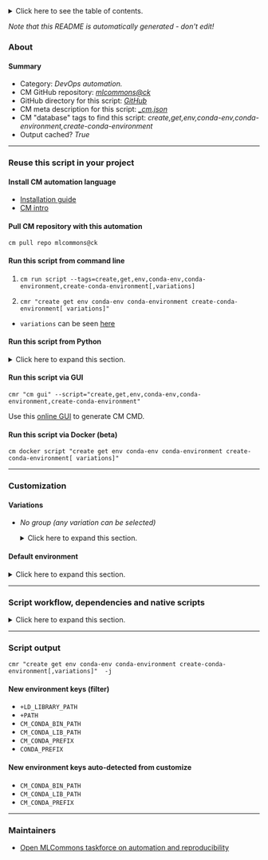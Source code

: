 <details>
<summary>Click here to see the table of contents.</summary>

* [About](#about)
* [Summary](#summary)
* [Reuse this script in your project](#reuse-this-script-in-your-project)
  * [ Install CM automation language](#install-cm-automation-language)
  * [ Check CM script flags](#check-cm-script-flags)
  * [ Run this script from command line](#run-this-script-from-command-line)
  * [ Run this script from Python](#run-this-script-from-python)
  * [ Run this script via GUI](#run-this-script-via-gui)
  * [ Run this script via Docker (beta)](#run-this-script-via-docker-(beta))
* [Customization](#customization)
  * [ Variations](#variations)
  * [ Default environment](#default-environment)
* [Script workflow, dependencies and native scripts](#script-workflow-dependencies-and-native-scripts)
* [Script output](#script-output)
* [New environment keys (filter)](#new-environment-keys-(filter))
* [New environment keys auto-detected from customize](#new-environment-keys-auto-detected-from-customize)
* [Maintainers](#maintainers)

</details>

*Note that this README is automatically generated - don't edit!*

### About

#### Summary

* Category: *DevOps automation.*
* CM GitHub repository: *[mlcommons@ck](https://github.com/mlcommons/ck/tree/master/cm-mlops)*
* GitHub directory for this script: *[GitHub](https://github.com/mlcommons/ck/tree/master/cm-mlops/script/create-conda-env)*
* CM meta description for this script: *[_cm.json](_cm.json)*
* CM "database" tags to find this script: *create,get,env,conda-env,conda-environment,create-conda-environment*
* Output cached? *True*
___
### Reuse this script in your project

#### Install CM automation language

* [Installation guide](https://github.com/mlcommons/ck/blob/master/docs/installation.md)
* [CM intro](https://doi.org/10.5281/zenodo.8105339)

#### Pull CM repository with this automation

```cm pull repo mlcommons@ck```


#### Run this script from command line

1. `cm run script --tags=create,get,env,conda-env,conda-environment,create-conda-environment[,variations] `

2. `cmr "create get env conda-env conda-environment create-conda-environment[ variations]" `

* `variations` can be seen [here](#variations)

#### Run this script from Python

<details>
<summary>Click here to expand this section.</summary>

```python

import cmind

r = cmind.access({'action':'run'
                  'automation':'script',
                  'tags':'create,get,env,conda-env,conda-environment,create-conda-environment'
                  'out':'con',
                  ...
                  (other input keys for this script)
                  ...
                 })

if r['return']>0:
    print (r['error'])

```

</details>


#### Run this script via GUI

```cmr "cm gui" --script="create,get,env,conda-env,conda-environment,create-conda-environment"```

Use this [online GUI](https://cKnowledge.org/cm-gui/?tags=create,get,env,conda-env,conda-environment,create-conda-environment) to generate CM CMD.

#### Run this script via Docker (beta)

`cm docker script "create get env conda-env conda-environment create-conda-environment[ variations]" `

___
### Customization


#### Variations

  * *No group (any variation can be selected)*
    <details>
    <summary>Click here to expand this section.</summary>

    * `_name.#`
      - Environment variables:
        - *CM_CONDA_ENV_NAME*: `#`
      - Workflow:

    </details>

#### Default environment

<details>
<summary>Click here to expand this section.</summary>

These keys can be updated via `--env.KEY=VALUE` or `env` dictionary in `@input.json` or using script flags.


</details>

___
### Script workflow, dependencies and native scripts

<details>
<summary>Click here to expand this section.</summary>

  1. ***Read "deps" on other CM scripts from [meta](https://github.com/mlcommons/ck/tree/master/cm-mlops/script/create-conda-env/_cm.json)***
     * detect,os
       - CM script: [detect-os](https://github.com/mlcommons/ck/tree/master/cm-mlops/script/detect-os)
     * get,conda
       * CM names: `--adr.['conda']...`
       - CM script: [get-conda](https://github.com/mlcommons/ck/tree/master/cm-mlops/script/get-conda)
  1. ***Run "preprocess" function from [customize.py](https://github.com/mlcommons/ck/tree/master/cm-mlops/script/create-conda-env/customize.py)***
  1. Read "prehook_deps" on other CM scripts from [meta](https://github.com/mlcommons/ck/tree/master/cm-mlops/script/create-conda-env/_cm.json)
  1. ***Run native script if exists***
     * [run.sh](https://github.com/mlcommons/ck/tree/master/cm-mlops/script/create-conda-env/run.sh)
  1. Read "posthook_deps" on other CM scripts from [meta](https://github.com/mlcommons/ck/tree/master/cm-mlops/script/create-conda-env/_cm.json)
  1. ***Run "postrocess" function from [customize.py](https://github.com/mlcommons/ck/tree/master/cm-mlops/script/create-conda-env/customize.py)***
  1. Read "post_deps" on other CM scripts from [meta](https://github.com/mlcommons/ck/tree/master/cm-mlops/script/create-conda-env/_cm.json)
</details>

___
### Script output
`cmr "create get env conda-env conda-environment create-conda-environment[,variations]"  -j`
#### New environment keys (filter)

* `+LD_LIBRARY_PATH`
* `+PATH`
* `CM_CONDA_BIN_PATH`
* `CM_CONDA_LIB_PATH`
* `CM_CONDA_PREFIX`
* `CONDA_PREFIX`
#### New environment keys auto-detected from customize

* `CM_CONDA_BIN_PATH`
* `CM_CONDA_LIB_PATH`
* `CM_CONDA_PREFIX`
___
### Maintainers

* [Open MLCommons taskforce on automation and reproducibility](https://github.com/mlcommons/ck/blob/master/docs/taskforce.md)